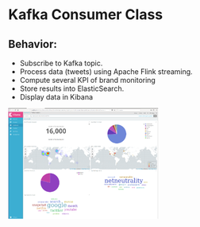 Kafka Consumer Class
==============

Behavior:
--------------

- Subscribe to Kafka topic.
- Process data (tweets) using Apache Flink streaming.
- Compute several KPI of brand monitoring
- Store results into ElasticSearch.
- Display data in Kibana

<img src="screenshots/dashboard.png" width="60%" height="60%">